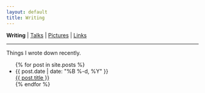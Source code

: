 ```yaml
---
layout: default
title: Writing
---
```

<b>Writing</b> | <a href="https://amitlan.github.io/talks">Talks</a> | <a href="https://amitlan.github.io/photolog">Pictures</a> | <a href="https://amitlan.github.io/bookmarks">Links</a>
<hr>
Things I wrote down recently.

<ul class="posts">
  {% for post in site.posts %}
    <li>
      <div class="publish-date"><time pubdate="">{{ post.date | date: "%B %-d, %Y" }}</time></div>
      <a href="{{ post.url }}">{{ post.title }}</a>
    </li>
  {% endfor %}
</ul>
